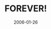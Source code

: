 ---
layout: base.njk
title : 'FOREVER!' 
view_title : 'FOREVER!' 
year : '2006' 
date : '2006-01-26' 
img_file : '/drawing/forever2.png' 
html_file : 'forever2' 
next_html : 'whyme2.html' 
year_order : '15' 
permalink : "title/{{html_file}}.html"
---